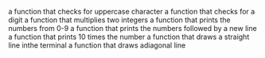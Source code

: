 a function that checks for uppercase character
a function that checks for a digit
a function that multiplies two integers
a function that prints the numbers from 0-9
a function that prints the numbers followed by a new line
a function that prints 10 times the number
a function that draws a straight line inthe terminal
a function that draws adiagonal line
